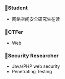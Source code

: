 <!--### Hi there 👋-->

### :wave:Student

- 网络空间安全研究生在读

### :triangular_flag_on_post:CTFer

- Web

### 🎈Security Researcher

- Java/PHP web security
- Penetrating Testing
<!--
**Ka1t4v/ka1t4v** is a ✨ _special_ ✨ repository because its `README.md` (this file) appears on your GitHub profile.

Here are some ideas to get you started:

- 🔭 I’m currently working on ...
- 🌱 I’m currently learning ...
- 👯 I’m looking to collaborate on ...
- 🤔 I’m looking for help with ...
- 💬 Ask me about ...
- 📫 How to reach me: ...
- 😄 Pronouns: ...
- ⚡ Fun fact: ...
-->
